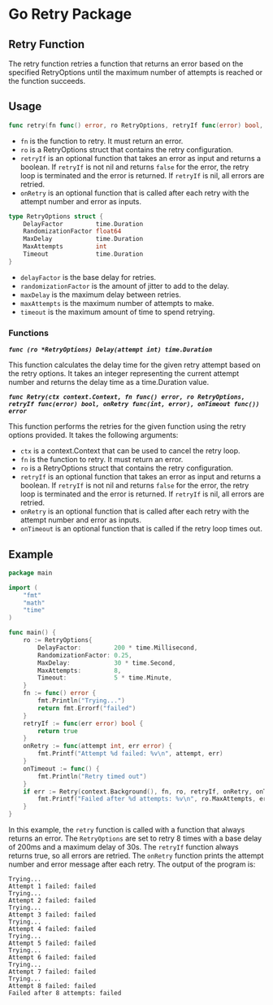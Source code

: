 # Go Retry Package

## Retry Function
The retry function retries a function that returns an error based on the specified RetryOptions until the maximum number of attempts is reached or the function succeeds.

## Usage
```go
func retry(fn func() error, ro RetryOptions, retryIf func(error) bool, onRetry func(int, error)) error
```

- `fn` is the function to retry. It must return an error.
- `ro` is a RetryOptions struct that contains the retry configuration.
- `retryIf` is an optional function that takes an error as input and returns a boolean. If `retryIf` is not nil and returns `false` for the error, the retry loop is terminated and the error is returned. If  `retryIf` is nil, all errors are retried.
- `onRetry` is an optional function that is called after each retry with the attempt number and error as inputs.

```go
type RetryOptions struct {
	DelayFactor         time.Duration
	RandomizationFactor float64
	MaxDelay            time.Duration
	MaxAttempts         int
	Timeout             time.Duration
}

```

- `delayFactor` is the base delay for retries.
- `randomizationFactor` is the amount of jitter to add to the delay.
- `maxDelay` is the maximum delay between retries.
- `maxAttempts` is the maximum number of attempts to make.
- `timeout` is the maximum amount of time to spend retrying.

### Functions
***`func (ro *RetryOptions) Delay(attempt int) time.Duration`*** 

This function calculates the delay time for the given retry attempt based on the retry options. It takes an integer representing the current attempt number and returns the delay time as a time.Duration value.

***`func Retry(ctx context.Context, fn func() error, ro RetryOptions, retryIf func(error) bool, onRetry func(int, error), onTimeout func()) error `***

This function performs the retries for the given function using the retry options provided. It takes the following arguments: 
- `ctx` is a context.Context that can be used to cancel the retry loop.
- `fn` is the function to retry. It must return an error.
- `ro` is a RetryOptions struct that contains the retry configuration.
- `retryIf` is an optional function that takes an error as input and returns a boolean. If `retryIf` is not nil and returns `false` for the error, the retry loop is terminated and the error is returned. If  `retryIf` is nil, all errors are retried.
- `onRetry` is an optional function that is called after each retry with the attempt number and error as inputs.
- `onTimeout` is an optional function that is called if the retry loop times out.


## Example
```go
package main

import (
    "fmt"
    "math"
    "time"
)

func main() {
	ro := RetryOptions{
		DelayFactor:         200 * time.Millisecond,
		RandomizationFactor: 0.25,
		MaxDelay:            30 * time.Second,
		MaxAttempts:         8,
		Timeout:             5 * time.Minute,
	}
	fn := func() error {
		fmt.Println("Trying...")
		return fmt.Errorf("failed")
	}
	retryIf := func(err error) bool {
		return true
	}
	onRetry := func(attempt int, err error) {
		fmt.Printf("Attempt %d failed: %v\n", attempt, err)
	}
	onTimeout := func() {
		fmt.Println("Retry timed out")
	}
	if err := Retry(context.Background(), fn, ro, retryIf, onRetry, onTimeout); err != nil {
		fmt.Printf("Failed after %d attempts: %v\n", ro.MaxAttempts, err)
	}
}
```

In this example, the `retry` function is called with a function that always returns an error. The `RetryOptions` are set to retry 8 times with a base delay of 200ms and a maximum delay of 30s. The `retryIf` function always returns true, so all errors are retried. The `onRetry` function prints the attempt number and error message after each retry. The output of the program is:
```
Trying...
Attempt 1 failed: failed
Trying...
Attempt 2 failed: failed
Trying...
Attempt 3 failed: failed
Trying...
Attempt 4 failed: failed
Trying...
Attempt 5 failed: failed
Trying...
Attempt 6 failed: failed
Trying...
Attempt 7 failed: failed
Trying...
Attempt 8 failed: failed
Failed after 8 attempts: failed
```